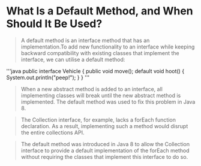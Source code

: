 # What Is a Default Method, and When Should It Be Used?
> A default method is an interface method that has an implementation.To add new functionality to an interface while keeping backward compatibility with existing classes that implement the interface, we can utilise a default method:

'''java
public interface Vehicle {
    public void move();
    default void hoot() {
        System.out.println("peep!");
    }
}
'''


> When a new abstract method is added to an interface, all implementing classes will break until the new abstract method is implemented. The default method was used to fix this problem in Java 8.

> The Collection interface, for example, lacks a forEach function declaration. As a result, implementing such a method would disrupt the entire collections API.

> The default method was introduced in Java 8 to allow the Collection interface to provide a default implementation of the forEach method without requiring the classes that implement this interface to do so.

